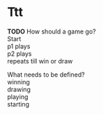 # Ttt


**TODO**
How should a game go?  
    Start  
    p1 plays  
    p2 plays  
    repeats till win or draw  

What needs to be defined?  
winning  
drawing  
playing  
starting  

